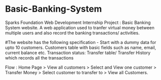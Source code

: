 # Basic-Banking-System
Sparks Foundation Web Development Internship Project : Basic Banking System website. A web application used to tranfer virtual money between multiple users and also record the banking transactions/ activities.

#The website has the following specification -
Start with a dummy data for upto 10 customers. Customers table with basic fields such as name, email, current balance etc. Transaction status: Transfer table/ Transfer History which records all the transactions

Flow : Home Page > View all customers > Select and View one customer > Transfer Money > Select customer to transfer to > View all Customers.
